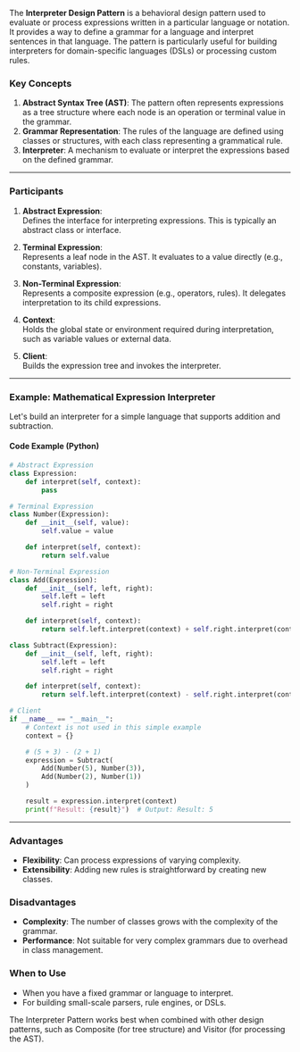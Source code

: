 The **Interpreter Design Pattern** is a behavioral design pattern used to evaluate or process expressions written in a particular language or notation. It provides a way to define a grammar for a language and interpret sentences in that language. The pattern is particularly useful for building interpreters for domain-specific languages (DSLs) or processing custom rules.

### Key Concepts
1. **Abstract Syntax Tree (AST)**: The pattern often represents expressions as a tree structure where each node is an operation or terminal value in the grammar.
2. **Grammar Representation**: The rules of the language are defined using classes or structures, with each class representing a grammatical rule.
3. **Interpreter**: A mechanism to evaluate or interpret the expressions based on the defined grammar.

---

### Participants
1. **Abstract Expression**:  
   Defines the interface for interpreting expressions. This is typically an abstract class or interface.

2. **Terminal Expression**:  
   Represents a leaf node in the AST. It evaluates to a value directly (e.g., constants, variables).

3. **Non-Terminal Expression**:  
   Represents a composite expression (e.g., operators, rules). It delegates interpretation to its child expressions.

4. **Context**:  
   Holds the global state or environment required during interpretation, such as variable values or external data.

5. **Client**:  
   Builds the expression tree and invokes the interpreter.

---

### Example: Mathematical Expression Interpreter
Let's build an interpreter for a simple language that supports addition and subtraction.

#### Code Example (Python)
```python
# Abstract Expression
class Expression:
    def interpret(self, context):
        pass

# Terminal Expression
class Number(Expression):
    def __init__(self, value):
        self.value = value

    def interpret(self, context):
        return self.value

# Non-Terminal Expression
class Add(Expression):
    def __init__(self, left, right):
        self.left = left
        self.right = right

    def interpret(self, context):
        return self.left.interpret(context) + self.right.interpret(context)

class Subtract(Expression):
    def __init__(self, left, right):
        self.left = left
        self.right = right

    def interpret(self, context):
        return self.left.interpret(context) - self.right.interpret(context)

# Client
if __name__ == "__main__":
    # Context is not used in this simple example
    context = {}

    # (5 + 3) - (2 + 1)
    expression = Subtract(
        Add(Number(5), Number(3)),
        Add(Number(2), Number(1))
    )

    result = expression.interpret(context)
    print(f"Result: {result}")  # Output: Result: 5
```

---

### Advantages
- **Flexibility**: Can process expressions of varying complexity.
- **Extensibility**: Adding new rules is straightforward by creating new classes.

### Disadvantages
- **Complexity**: The number of classes grows with the complexity of the grammar.
- **Performance**: Not suitable for very complex grammars due to overhead in class management.

### When to Use
- When you have a fixed grammar or language to interpret.
- For building small-scale parsers, rule engines, or DSLs.

The Interpreter Pattern works best when combined with other design patterns, such as Composite (for tree structure) and Visitor (for processing the AST).